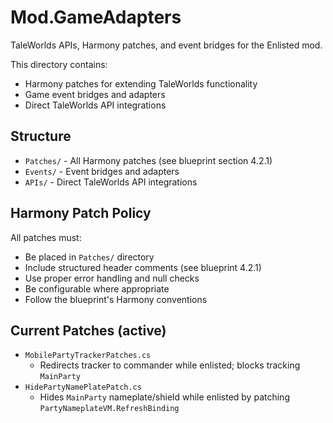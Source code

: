 # Mod.GameAdapters

TaleWorlds APIs, Harmony patches, and event bridges for the Enlisted mod.

This directory contains:
- Harmony patches for extending TaleWorlds functionality
- Game event bridges and adapters
- Direct TaleWorlds API integrations

## Structure

- `Patches/` - All Harmony patches (see blueprint section 4.2.1)
- `Events/` - Event bridges and adapters
- `APIs/` - Direct TaleWorlds API integrations

## Harmony Patch Policy

All patches must:
- Be placed in `Patches/` directory
- Include structured header comments (see blueprint 4.2.1)
- Use proper error handling and null checks
- Be configurable where appropriate
- Follow the blueprint's Harmony conventions

## Current Patches (active)

- `MobilePartyTrackerPatches.cs`
  - Redirects tracker to commander while enlisted; blocks tracking `MainParty`
- `HidePartyNamePlatePatch.cs`
  - Hides `MainParty` nameplate/shield while enlisted by patching `PartyNameplateVM.RefreshBinding`